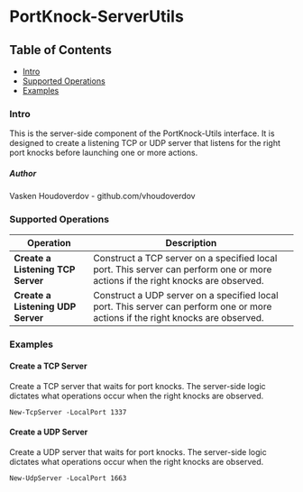 # PortKnock-ServerUtils

## Table of Contents
* [Intro](#intro)
* [Supported Operations](#operations)
* [Examples](#examples)

### <a name="intro"></a>Intro
This is the server-side component of the PortKnock-Utils interface.  It is designed to create a listening TCP or UDP server that listens for the right port knocks before launching one or more actions.

#####  Author
Vasken Houdoverdov  - github.com/vhoudoverdov

### <a name="operations"></a>Supported Operations

| Operation | Description |
| --- | --- |
| **Create a Listening TCP Server** | Construct a TCP server on a specified local port.  This server can perform one or more actions if the right knocks are observed. |
| **Create a Listening UDP Server** | Construct a UDP server on a specified local port.  This server can perform one or more actions if the right knocks are observed. |


### <a name="examples"></a>Examples
#### Create a TCP Server
Create a TCP server that waits for port knocks.  The server-side logic dictates what operations occur when the right knocks are observed.
```
New-TcpServer -LocalPort 1337
```

#### Create a UDP Server
Create a UDP server that waits for port knocks.  The server-side logic dictates what operations occur when the right knocks are observed.
```
New-UdpServer -LocalPort 1663
```
